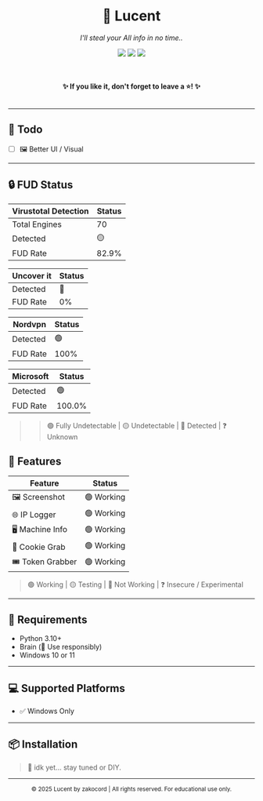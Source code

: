<div align="center">
  
  <h1>🩵 Lucent</h1>
  <p><i>I'll steal your All info in no time..</i></p>
  
  <img src="https://img.shields.io/github/languages/top/zakocord/Lucent?color=c7f5ff">
  <img src="https://img.shields.io/github/last-commit/zakocord/Lucent?color=c7f5ff">
  <img src="https://img.shields.io/github/stars/zakocord/Lucent?color=c7f5ff">
  
  <br><br>
  <strong>✨ If you like it, don't forget to leave a ⭐! ✨</strong>
  <br><br>
</div>

---

## 📌 Todo
- [ ] 🖼 Better UI / Visual
---

## 🔒 FUD Status

| Virustotal Detection | Status |
|------------------|--------|
| Total Engines    | 70     |
| Detected         | 🟡     |
| FUD Rate         | 82.9% |

| Uncover it | Status |
|------------------|--------|
| Detected         | 🔴 |
| FUD Rate         | 0% |

| Nordvpn | Status |
|------------------|--------|
| Detected         | 🟢 |
| FUD Rate         | 100% |

| Microsoft | Status |
|------------------|--------|
| Detected         | 🟢 |
| FUD Rate         | 100.0% |

> > 🟢 Fully Undetectable | 🟡 Undetectable | 🔴 Detected | ❓ Unknown
## 🚀 Features

| Feature           | Status    |
|------------------|-----------|
| 🖼 Screenshot     | 🟢 Working |
| 🌐 IP Logger      | 🟢 Working |
| 🖥 Machine Info   | 🟢 Working |
| 🍪 Cookie Grab    | 🟢 Working |
| 🎟 Token Grabber  | 🟢 Working |

> 🟢 Working | 🟡 Testing | 🔴 Not Working | ❓ Insecure / Experimental

---

## 🧠 Requirements

- Python 3.10+
- Brain (🧠 Use responsibly)
- Windows 10 or 11

---

## 💻 Supported Platforms

- ✅ Windows Only

---

## 📦 Installation

> 🤷 idk yet... stay tuned or DIY.

---

<div align="center">
  
  <sub>© 2025 Lucent by zakocord | All rights reserved. For educational use only.</sub>

</div>
